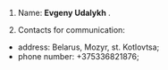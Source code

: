 1. Name: **Evgeny Udalykh** .

2. Contacts for communication: 
- address: Belarus, Mozyr, st. Kotlovtsa; 
- phone number: +375336821876;
